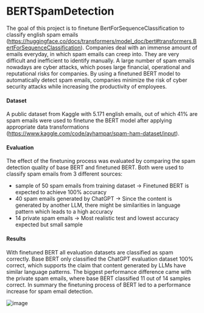 # BERTSpamDetection
The goal of this project is to finetune BertForSequenceClassification to classify english spam emails (https://huggingface.co/docs/transformers/model_doc/bert#transformers.BertForSequenceClassification).
Companies deal with an immense amount of emails everyday, in which spam emails can creep into. They are very difficult and inefficient to identify manually. A large number of spam emails nowadays are cyber attacks, which poses large financial, operational and reputational risks for companies. By using a finetuned BERT model to automatically detect spam emails, companies minimize the risk of cyber security attacks while increasing the productivity of employees.

#### Dataset 
A public dataset from Kaggle with 5.171 english emails, out of which 41% are spam emails were used to finetune the BERT model after applying appropriate data transformations (https://www.kaggle.com/code/ayhampar/spam-ham-dataset/input).

#### Evaluation
The effect of the finetuning process was evaluated by comparing the spam detection quality of base BERT and finetuned BERT. Both were used to classify spam emails from 3 different sources:
- sample of 50 spam emails from training dataset -> Finetuned BERT is expected to achieve 100% accuracy
- 40 spam emails generated by ChatGPT -> Since the content is generated by another LLM, there might be similarities in language pattern which leads to a high accuracy
- 14 private spam emails -> Most realistic test and lowest accuracy expected but small sample

#### Results
With finetuned BERT all evaluation datasets are classified as spam correctly. Base BERT only classified the ChatGPT evaluation dataset 100% correct, which supports the claim that content generated by LLMs have similar language patterns. The biggest performance difference came with the private spam emails, where base BERT classified 11 out of 14 samples correct. In summary the finetuning process of BERT led to a performance increase for spam email detection.

![image](https://github.com/hoangnghiem17/BERTSpamDetection/assets/118189008/efd183e0-91c7-4c5d-990d-4b0ce0e7873a)

